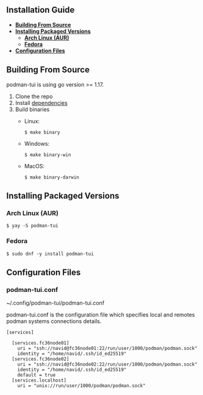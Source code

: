 ## Installation Guide

- [**Building From Source**](#building-from-source)
- [**Installing Packaged Versions**](#installing-packaged-versions)
  - [**Arch Linux (AUR)**](#arch-linux-aur)
  - [**Fedora**](#fedora)
- [**Configuration Files**](#configurations-files)

## Building From Source

podman-tui is using go version >= 1.17.
  1. Clone the repo
  2. Install [dependencies](./CONTRIBUTING.md#prerequisite-before-build)
  3. Build binaries
      * Linux:

        ```shell
        $ make binary
        ```
      * Windows:

        ```shell
        $ make binary-win
        ```

      * MacOS:

        ```shell
        $ make binary-darwin
        ```

## Installing Packaged Versions

### Arch Linux (AUR)

```shell
$ yay -S podman-tui
```

### Fedora

```
$ sudo dnf -y install podman-tui
```

## Configuration Files

### podman-tui.conf

~/.config/podman-tui/podman-tui.conf

podman-tui.conf is the configuration file which specifies local and remotes podman systems connections details.

```shell
[services]

  [services.fc36node01]
    uri = "ssh://navid@fc36node01:22/run/user/1000/podman/podman.sock"
    identity = "/home/navid/.ssh/id_ed25519"
  [services.fc36node02]
    uri = "ssh://navid@fc36node02:22/run/user/1000/podman/podman.sock"
    identity = "/home/navid/.ssh/id_ed25519"
    default = true
  [services.localhost]
    uri = "unix://run/user/1000/podman/podman.sock"
```
